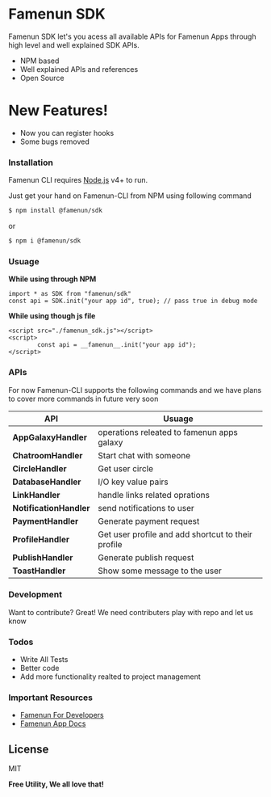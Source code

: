 
# Famenun SDK

Famenun SDK let's you acess all available APIs for Famenun Apps through high level and well explained SDK APIs.

  - NPM based
  - Well explained APIs and references
  - Open Source

# New Features!

  - Now you can register hooks
  - Some bugs removed

### Installation

Famenun CLI requires [Node.js](https://nodejs.org/) v4+ to run.

Just get your hand on Famenun-CLI from NPM using following command

```sh
$ npm install @famenun/sdk
```
or
```sh
$ npm i @famenun/sdk
```

### Usuage

**While using through NPM**
```
import * as SDK from "famenun/sdk"
const api = SDK.init("your app id", true); // pass true in debug mode
```
**While using though js file**
```
<script src="./famenun_sdk.js"></script>
<script>
        const api = __famenun__.init("your app id");
</script>
```

### APIs

For now Famenun-CLI supports the following commands and we have plans to cover more commands in future very soon

| API | Usuage |
| ------ | ------ |
| **AppGalaxyHandler** | operations releated to famenun apps galaxy |
| **ChatroomHandler** | Start chat with someone  |
| **CircleHandler** | Get user circle |
| **DatabaseHandler** | I/O key value pairs  |
| **LinkHandler** | handle links related oprations  |
| **NotificationHandler** | send notifications to user  |
| **PaymentHandler** | Generate payment request  |
| **ProfileHandler** | Get user profile and add shortcut to their profile |
| **PublishHandler** | Generate publish request  |
| **ToastHandler** | Show some message to the user  |

### Development

Want to contribute? Great!
We need contributers
play with repo and let us know

### Todos

 - Write All Tests
 - Better code
 - Add more functionality realted to project management

### Important Resources

 - [Famenun For Developers](https://developers.famenun.com/)
 - [Famenun App Docs](https://developers.famenun.com/docs)

License
----

MIT


**Free Utility, We all love that!**
